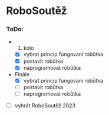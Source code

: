 # RoboSoutěž

### ToDo:
- 1. kolo
  - [x] vybrat princip fungovaní robůtka
  - [x] postavit robůtka
  - [x] naprogramovat robůtka
- Finále
  - [x] vybrat princip fungovaní robůtka
  - [ ] postavit robůtka
  - [ ] naprogramovat robůtka
- [ ] vyhrát RoboSoutěž 2023
